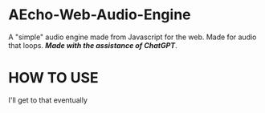 # AEcho-Web-Audio-Engine
A "simple" audio engine made from Javascript for the web. Made for audio that loops. ***Made with the assistance of ChatGPT***.

# HOW TO USE
I'll get to that eventually
